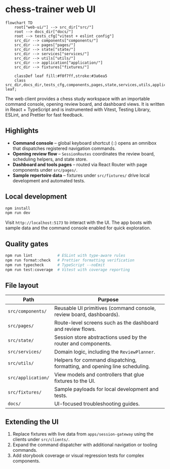 # chess-trainer web UI

```mermaid
flowchart TD
    root["web-ui/"] --> src_dir["src/"]
    root --> docs_dir["docs/"]
    root --> tests_cfg["vitest + eslint config"]
    src_dir --> components["components/"]
    src_dir --> pages["pages/"]
    src_dir --> state["state/"]
    src_dir --> services["services/"]
    src_dir --> utils["utils/"]
    src_dir --> application["application/"]
    src_dir --> fixtures["fixtures/"]

    classDef leaf fill:#f0f7ff,stroke:#3a6ea5
    class src_dir,docs_dir,tests_cfg,components,pages,state,services,utils,application,fixtures leaf;
```

The web client provides a chess study workspace with an importable command console, opening review board, and dashboard views. It is written in React + TypeScript and is instrumented with Vitest, Testing Library, ESLint, and Prettier for fast feedback.

## Highlights

* **Command console** – global keyboard shortcut (`:`) opens an omnibox that dispatches registered navigation commands.
* **Opening review flow** – `SessionRoutes` coordinates the review board, scheduling helpers, and state store.
* **Dashboard and tools pages** – routed via React Router with page components under `src/pages/`.
* **Sample repertoire data** – fixtures under `src/fixtures/` drive local development and automated tests.

## Local development

```bash
npm install
npm run dev
```

Visit `http://localhost:5173` to interact with the UI. The app boots with sample data and the command console enabled for quick exploration.

## Quality gates

```bash
npm run lint           # ESLint with type-aware rules
npm run format:check   # Prettier formatting verification
npm run typecheck      # TypeScript --noEmit
npm run test:coverage  # Vitest with coverage reporting
```

## File layout

| Path | Purpose |
| --- | --- |
| `src/components/` | Reusable UI primitives (command console, review board, dashboards). |
| `src/pages/` | Route-level screens such as the dashboard and review flows. |
| `src/state/` | Session store abstractions used by the router and components. |
| `src/services/` | Domain logic, including the `ReviewPlanner`. |
| `src/utils/` | Helpers for command dispatching, formatting, and opening line scheduling. |
| `src/application/` | View models and controllers that glue fixtures to the UI. |
| `src/fixtures/` | Sample payloads for local development and tests. |
| `docs/` | UI-focused troubleshooting guides. |

## Extending the UI

1. Replace fixtures with live data from `apps/session-gateway` using the clients under `src/clients/`.
2. Expand the command dispatcher with additional navigation or tooling commands.
3. Add storybook coverage or visual regression tests for complex components.
